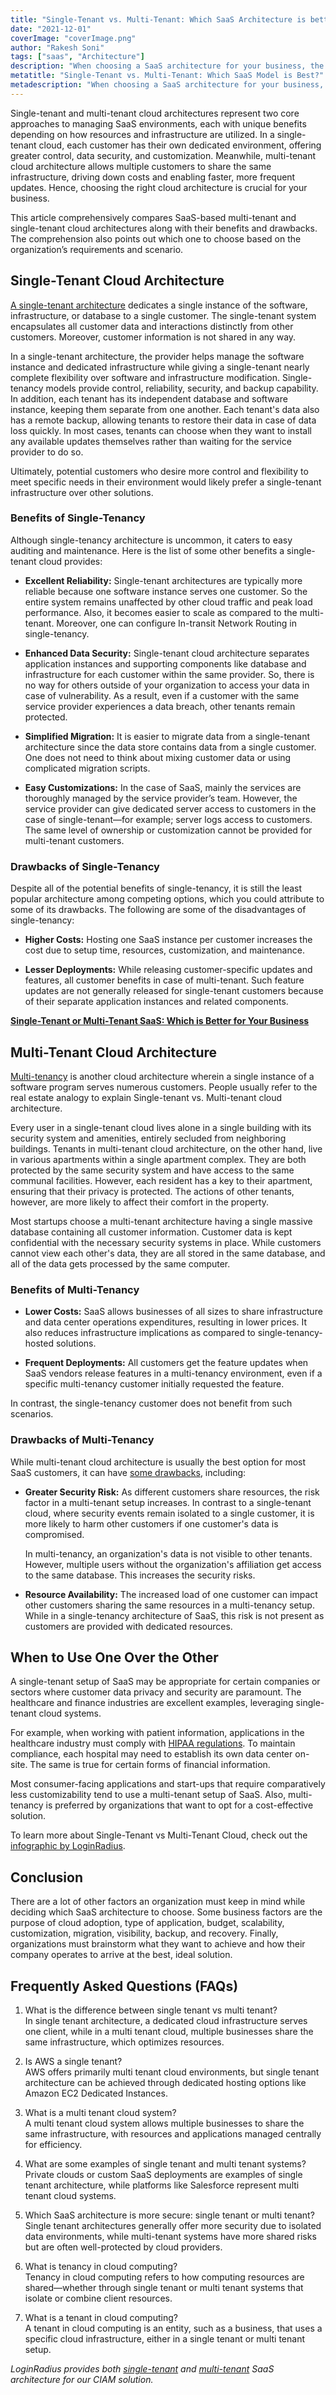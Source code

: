 ```yaml
---
title: "Single-Tenant vs. Multi-Tenant: Which SaaS Architecture is better for Your Business? "
date: "2021-12-01"
coverImage: "coverImage.png"
author: "Rakesh Soni"
tags: ["saas", "Architecture"]
description: "When choosing a SaaS architecture for your business, the decision between single-tenant and multi-tenant models can significantly impact performance, security, and cost. This blog explores the key differences, advantages, and potential drawbacks of each approach, helping you determine which solution best aligns with your business needs."
metatitle: "Single-Tenant vs. Multi-Tenant: Which SaaS Model is Best?"
metadescription: "When choosing a SaaS architecture for your business, the decision between single-tenant and multi-tenant models can significantly impact performance, security, and cost. This blog explores the key differences, advantages, and potential drawbacks of each approach, helping you determine which solution best aligns with your business needs."
---
```


Single-tenant and multi-tenant cloud architectures represent two core approaches to managing SaaS environments, each with unique benefits depending on how resources and infrastructure are utilized. In a single-tenant cloud, each customer has their own dedicated environment, offering greater control, data security, and customization. Meanwhile, multi-tenant cloud architecture allows multiple customers to share the same infrastructure, driving down costs and enabling faster, more frequent updates.
Hence, choosing the right cloud architecture is crucial for your business. 

This article comprehensively compares SaaS-based multi-tenant and single-tenant cloud architectures along with their benefits and drawbacks. The comprehension also points out which one to choose based on the organization’s requirements and scenario.

## Single-Tenant Cloud Architecture

[A single-tenant architecture](https://www.loginradius.com/private-cloud/)  dedicates a single instance of the software, infrastructure, or database to a single customer. The single-tenant system encapsulates all customer data and interactions distinctly from other customers. Moreover, customer information is not shared in any way.

In a single-tenant architecture, the provider helps manage the software instance and dedicated infrastructure while giving a single-tenant nearly complete flexibility over software and infrastructure modification. Single-tenancy models provide control, reliability, security, and backup capability. In addition, each tenant has its independent database and software instance, keeping them separate from one another. Each tenant's data also has a remote backup, allowing tenants to restore their data in case of data loss quickly. In most cases, tenants can choose when they want to install any available updates themselves rather than waiting for the service provider to do so.

Ultimately, potential customers who desire more control and flexibility to meet specific needs in their environment would likely prefer a single-tenant infrastructure over other solutions.

### Benefits of Single-Tenancy

Although single-tenancy architecture is uncommon, it caters to easy auditing and maintenance. Here is the list of some other benefits a single-tenant cloud provides:

- **Excellent Reliability:** Single-tenant architectures are typically more reliable because one software instance serves one customer. So the entire system remains unaffected by other cloud traffic and peak load performance. Also, it becomes easier to scale as compared to the multi-tenant. Moreover, one can configure In-transit Network Routing in single-tenancy.

* **Enhanced Data Security:** Single-tenant cloud architecture separates application instances and supporting components like database and infrastructure for each customer within the same provider. So, there is no way for others outside of your organization to access your data in case of vulnerability. As a result, even if a customer with the same service provider experiences a data breach, other tenants remain protected.

* **Simplified Migration:** It is easier to migrate data from a single-tenant architecture since the data store contains data from a single customer. One does not need to think about mixing customer data or using complicated migration scripts.

* **Easy Customizations:** In the case of SaaS, mainly the services are thoroughly managed by the service provider’s team. However, the service provider can give dedicated server access to customers in the case of single-tenant—for example; server logs access to customers. The same level of ownership or customization cannot be provided for multi-tenant customers.

### Drawbacks of Single-Tenancy

Despite all of the potential benefits of single-tenancy, it is still the least popular architecture among competing options, which you could attribute to some of its drawbacks. The following are some of the disadvantages of single-tenancy:

- **Higher Costs:** Hosting one SaaS instance per customer increases the cost due to setup time, resources, customization, and maintenance.

* **Lesser Deployments:** While releasing customer-specific updates and features, all customer benefits in case of multi-tenant. Such feature updates are not generally released for single-tenant customers because of their separate application instances and related components.


**[Single-Tenant or Multi-Tenant SaaS: Which is Better for Your Business](https://www.loginradius.com/resource/ebook/single-tenant-vs-multi-tenant-business/)**


## Multi-Tenant Cloud Architecture

[Multi-tenancy](https://www.loginradius.com/multi-tenant-cloud/) is another cloud architecture wherein a single instance of a software program serves numerous customers. People usually refer to the real estate analogy to explain Single-tenant vs. Multi-tenant cloud architecture.

Every user in a single-tenant cloud lives alone in a single building with its security system and amenities, entirely secluded from neighboring buildings. Tenants in multi-tenant cloud architecture, on the other hand, live in various apartments within a single apartment complex. They are both protected by the same security system and have access to the same communal facilities. However, each resident has a key to their apartment, ensuring that their privacy is protected. The actions of other tenants, however, are more likely to affect their comfort in the property.

Most startups choose a multi-tenant architecture having a single massive database containing all customer information. Customer data is kept confidential with the necessary security systems in place. While customers cannot view each other's data, they are all stored in the same database, and all of the data gets processed by the same computer.

### Benefits of Multi-Tenancy

- **Lower Costs:** SaaS allows businesses of all sizes to share infrastructure and data center operations expenditures, resulting in lower prices. It also reduces infrastructure implications as compared to single-tenancy-hosted solutions.

- **Frequent Deployments:** All customers get the feature updates when SaaS vendors release features in a multi-tenancy environment, even if a specific multi-tenancy customer initially requested the feature.

In contrast, the single-tenancy customer does not benefit from such scenarios.

### Drawbacks of Multi-Tenancy

While multi-tenant cloud architecture is usually the best option for most SaaS customers, it can have [some drawbacks](https://web.archive.org/web/20150221181153/http://se2.informatik.uni-wuerzburg.de/pa/uploads/papers/paper-371.pdf), including:

- **Greater Security Risk:** As different customers share resources, the risk factor in a multi-tenant setup increases. In contrast to a single-tenant cloud, where security events remain isolated to a single customer, it is more likely to harm other customers if one customer's data is compromised.

  In multi-tenancy, an organization's data is not visible to other tenants. However, multiple users without the organization's affiliation get access to the same database. This increases the security risks.

* **Resource Availability:** The increased load of one customer can impact other customers sharing the same resources in a multi-tenancy setup. While in a single-tenancy architecture of SaaS, this risk is not present as customers are provided with dedicated resources.

## When to Use One Over the Other

A single-tenant setup of SaaS may be appropriate for certain companies or sectors where customer data privacy and security are paramount. The healthcare and finance industries are excellent examples, leveraging single-tenant cloud systems.

For example, when working with patient information, applications in the healthcare industry must comply with [HIPAA regulations](https://www.loginradius.com/industry-healthcare/). To maintain compliance, each hospital may need to establish its own data center on-site. The same is true for certain forms of financial information.

Most consumer-facing applications and start-ups that require comparatively less customizability tend to use a multi-tenant setup of SaaS. Also, multi-tenancy is preferred by organizations that want to opt for a cost-effective solution.

To learn more about Single-Tenant vs Multi-Tenant Cloud, check out the [infographic by LoginRadius](https://www.loginradius.com/resource/infographic/single-tenant-vs-multi-tenant-cloud).

## Conclusion

There are a lot of other factors an organization must keep in mind while deciding which SaaS architecture to choose. Some business factors are the purpose of cloud adoption, type of application, budget, scalability, customization, migration, visibility, backup, and recovery. Finally, organizations must brainstorm what they want to achieve and how their company operates to arrive at the best, ideal solution.

## Frequently Asked Questions (FAQs)

1. What is the difference between single tenant vs multi tenant?  
In single tenant architecture, a dedicated cloud infrastructure serves one client, while in a multi tenant cloud, multiple businesses share the same infrastructure, which optimizes resources.

2. Is AWS a single tenant?  
AWS offers primarily multi tenant cloud environments, but single tenant architecture can be achieved through dedicated hosting options like Amazon EC2 Dedicated Instances.

3. What is a multi tenant cloud system?  
A multi tenant cloud system allows multiple businesses to share the same infrastructure, with resources and applications managed centrally for efficiency.

4. What are some examples of single tenant and multi tenant systems?  
Private clouds or custom SaaS deployments are examples of single tenant architecture, while platforms like Salesforce represent multi tenant cloud systems.

5. Which SaaS architecture is more secure: single tenant or multi tenant?  
Single tenant architectures generally offer more security due to isolated data environments, while multi-tenant systems have more shared risks but are often well-protected by cloud providers.

6. What is tenancy in cloud computing?  
Tenancy in cloud computing refers to how computing resources are shared—whether through single tenant or multi tenant systems that isolate or combine client resources.

7. What is a tenant in cloud computing?  
A tenant in cloud computing is an entity, such as a business, that uses a specific cloud infrastructure, either in a single tenant or multi tenant setup.

_LoginRadius provides both [single-tenant](https://www.loginradius.com/private-cloud/) and [multi-tenant](https://www.loginradius.com/multi-tenant-cloud/) SaaS architecture for our CIAM solution._
